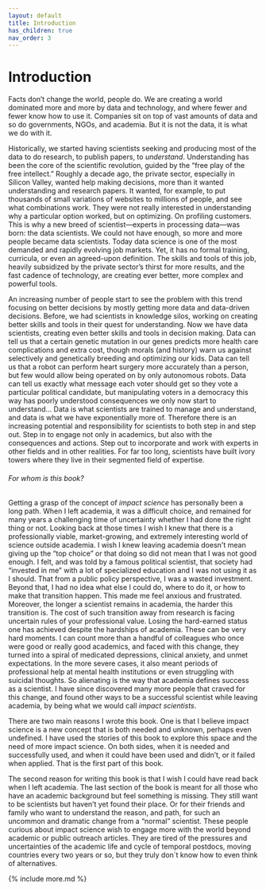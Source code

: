 ```yaml
---
layout: default
title: Introduction
has_children: true
nav_order: 3
---
```


# Introduction
Facts don’t change the world, people do. We are creating a world dominated more and more by data and technology, and where fewer and fewer know how to use it. Companies sit on top of vast amounts of data and so do governments, NGOs, and academia. But it is not the data, it is what we do with it.

Historically, we started having scientists seeking and producing most of the data to do research, to publish papers, to _understand_. Understanding has been the core of the scientific revolution, guided by the “free play of the free intellect.” Roughly a decade ago, the private sector, especially in Silicon Valley, wanted help making decisions, more than it wanted understanding and research papers. It wanted, for example, to put thousands of small variations of websites to millions of people, and see what combinations work. They were not really interested in understanding why a particular option worked, but on optimizing. On profiling customers. This is why a new breed of scientist—experts in processing data—was born: the data scientists. We could not have enough, so more and more people became data scientists. Today data science is one of the most demanded and rapidly evolving job markets. Yet, it has no formal training, curricula, or even an agreed-upon definition. The skills and tools of this job, heavily subsidized by the private sector’s thirst for more results, and the fast cadence of technology, are creating ever better, more complex and powerful tools.

An increasing number of people start to see the problem with this trend focusing on better decisions by mostly getting more data and data-driven decisions. Before, we had scientists in knowledge silos, working on creating better skills and tools in their quest for understanding. Now we have data scientists, creating even better skills and tools in decision making. Data can tell us that a certain genetic mutation in our genes predicts more health care complications and extra cost, though morals (and history) warn us against selectively and genetically breeding and optimizing our kids. Data can tell us that a robot can perform heart surgery more accurately than a person, but few would allow being operated on by only autonomous robots. Data can tell us exactly what message each voter should get so they vote a particular political candidate, but manipulating voters in a democracy this way has poorly understood consequences we only now start to understand… Data is what scientists are trained to manage and understand, and data is what we have exponentially more of. Therefore there is an increasing potential and responsibility for scientists to both step in and step out. Step in to engage not only in academics, but also with the consequences and actions. Step out to incorporate and work with experts in other fields and in other realities. For far too long, scientists have built ivory towers where they live in their segmented field of expertise.

###### For whom is this book?

Getting a grasp of the concept of _impact science_ has personally been a long path. When I left academia, it was a difficult choice, and remained for many years a challenging time of uncertainty whether I had done the right thing or not. Looking back at those times I wish I knew that there is a professionally viable, market-growing, and extremely interesting world of science outside academia. I wish I knew leaving academia doesn't mean giving up the “top choice” or that doing so did not mean that I was not good enough. I felt, and was told by a famous political scientist, that society had “invested in me” with a lot of specialized education and I was not using it as I should. That from a public policy perspective, I was a wasted investment. Beyond that, I had no idea what else I could do, where to do it, or how to make that transition happen. This made me feel anxious and frustrated. Moreover, the longer a scientist remains in academia, the harder this transition is. The cost of such transition away from research is facing uncertain rules of your professional value. Losing the hard-earned status one has achieved despite the hardships of academia. These can be very hard moments. I can count more than a handful of colleagues who once were good or really good academics, and faced with this change, they turned into a spiral of medicated depressions, clinical anxiety, and unmet expectations. In the more severe cases, it also meant periods of professional help at mental health institutions or even struggling with suicidal thoughts. So alienating is the way that academia defines success as a scientist. I have since discovered many more people that craved for this change, and found other ways to be a successful scientist while leaving academia, by being what we would call _impact scientists_.

There are two main reasons I wrote this book. One is that I believe impact science is a new concept that is both needed and unknown, perhaps even undefined. I have used the stories of this book to explore this space and the need of more impact science. On both sides, when it is needed and successfully used, and when it could have been used and didn’t, or it failed when applied. That is the first part of this book.

The second reason for writing this book is that I wish I could have read back when I left academia. The last section of the book is meant for all those who have an academic background but feel something is missing. They still want to be scientists but haven’t yet found their place. Or for their friends and family who want to understand the reason, and path, for such an uncommon and dramatic change from a “normal” scientist. These people curious about impact science wish to engage more with the world beyond academic or public outreach articles. They are tired of the pressures and uncertainties of the academic life and cycle of temporal postdocs, moving countries every two years or so, but they truly don´t know how to even think of alternatives.



{% include more.md %}
